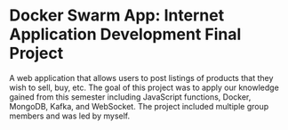 # Docker Swarm App: Internet Application Development Final Project

A web application that allows users to post listings of products that they wish to sell, buy, etc. The goal of this project was to apply our knowledge gained from this semester including JavaScript functions, Docker, MongoDB, Kafka, and WebSocket. The project included multiple group members and was led by myself.
